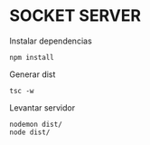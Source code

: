 # SOCKET SERVER

Instalar dependencias

```````
npm install 
```````


Generar dist

````````
tsc -w
`````````

Levantar servidor

``````````
nodemon dist/
node dist/